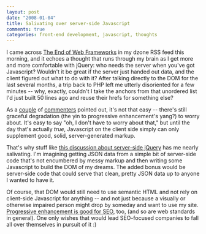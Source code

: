 ```yaml
--- 
layout: post
date: "2008-01-04"
title: Salivating over server-side Javascript
comments: true
categories: front-end development, javascript, thoughts
---
```


I came across <a href="http://unclescript.blogspot.com/2008/01/end-of-web-frameworks.html">The End of Web Frameworks</a> in my dzone RSS feed this morning, and it echoes a thought that runs through my brain as I get more and more comfortable with jQuery: who needs the server when you've got Javascript? Wouldn't it be great if the server just handed out data, and the client figured out what to do with it? After talking directly to the DOM for the last several months, a trip back to PHP left me utterly disoriented for a few minutes -- why, exactly, couldn't I take the anchors from that unordered list I'd just built 50 lines ago and reuse their hrefs for something else?

As a <a href="http://unclescript.blogspot.com/2008/01/end-of-web-frameworks.html#c8132224153158413680">couple</a> of <a href="http://unclescript.blogspot.com/2008/01/end-of-web-frameworks.html#c5149909265291802708">commenters</a> pointed out, it's not that easy -- there's still graceful degradation (the yin to progressive enhancement's yang?) to worry about. It's easy to say "oh, I don't have to worry about that," but until the day that's actually <em>true</em>, Javascript on the client side simply can only supplement good, solid, server-generated markup.

That's why stuff like <a href="http://groups.google.com/group/jquery-en/browse_thread/thread/38d8d0c295b2919b">this discussion about server-side jQuery</a> has me nearly salivating. I'm imagining getting JSON data from a simple bit of server-side code that's not encumbered by messy markup and then writing some Javascript to build the DOM of my dreams. The added bonus would be server-side code that could serve that clean, pretty JSON data up to anyone I wanted to have it.

Of course, that DOM would still need to use semantic HTML and not rely on client-side Javascript for anything -- and not just because a visually or otherwise impaired person might drop by someday and want to use my site. <a href="http://blogs.cnet.com/8301-13530_1-9782891-28.html">Progressive enhancement is good for SEO</a>, too, (and so are web standards in general). One only wishes that would lead SEO-focused companies to fall all over themselves in pursuit of it :)